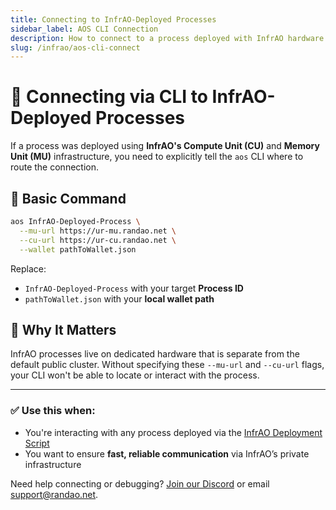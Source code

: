 ```yaml
---
title: Connecting to InfrAO-Deployed Processes
sidebar_label: AOS CLI Connection
description: How to connect to a process deployed with InfrAO hardware using the command line.
slug: /infrao/aos-cli-connect
---
```


# 🔌 Connecting via CLI to InfrAO-Deployed Processes

If a process was deployed using **InfrAO's Compute Unit (CU)** and **Memory Unit (MU)** infrastructure, you need to explicitly tell the `aos` CLI where to route the connection.

## 🧭 Basic Command

```bash
aos InfrAO-Deployed-Process \
  --mu-url https://ur-mu.randao.net \
  --cu-url https://ur-cu.randao.net \
  --wallet pathToWallet.json
```

Replace:
- `InfrAO-Deployed-Process` with your target **Process ID**
- `pathToWallet.json` with your **local wallet path**

## 🧠 Why It Matters

InfrAO processes live on dedicated hardware that is separate from the default public cluster. Without specifying these `--mu-url` and `--cu-url` flags, your CLI won't be able to locate or interact with the process.

---

### ✅ Use this when:

- You're interacting with any process deployed via the [InfrAO Deployment Script](./deploying-on-su)
- You want to ensure **fast, reliable communication** via InfrAO’s private infrastructure

Need help connecting or debugging? [Join our Discord](https://discord.gg/ao) or email [support@randao.net](mailto:support@randao.net).
